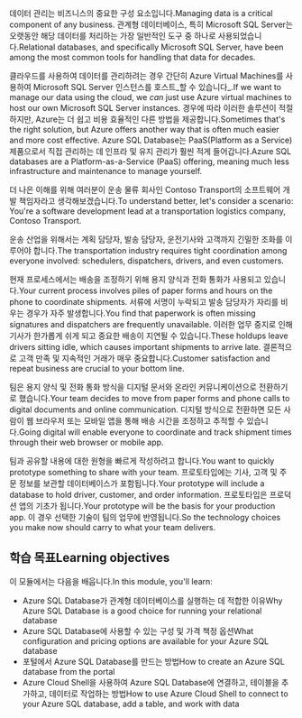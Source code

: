 <span data-ttu-id="e054e-101">데이터 관리는 비즈니스의 중요한 구성 요소입니다.</span><span class="sxs-lookup"><span data-stu-id="e054e-101">Managing data is a critical component of any business.</span></span> <span data-ttu-id="e054e-102">관계형 데이터베이스, 특히 Microsoft SQL Server는 오랫동안 해당 데이터를 처리하는 가장 일반적인 도구 중 하나로 사용되었습니다.</span><span class="sxs-lookup"><span data-stu-id="e054e-102">Relational databases, and specifically Microsoft SQL Server, have been among the most common tools for handling that data for decades.</span></span> 

<span data-ttu-id="e054e-103">클라우드를 사용하여 데이터를 관리하려는 경우 간단히 Azure Virtual Machines를 사용하여 Microsoft SQL Server 인스턴스를 호스트_할 수 있습니다_.</span><span class="sxs-lookup"><span data-stu-id="e054e-103">If we want to manage our data using the cloud, we _can_ just use Azure virtual machines to host our own Microsoft SQL Server instances.</span></span> <span data-ttu-id="e054e-104">경우에 따라 이러한 솔루션이 적절하지만, Azure는 더 쉽고 비용 효율적인 다른 방법을 제공합니다.</span><span class="sxs-lookup"><span data-stu-id="e054e-104">Sometimes that's the right solution, but Azure offers another way that is often much easier and more cost effective.</span></span> <span data-ttu-id="e054e-105">Azure SQL Database는 PaaS(Platform as a Service) 제품으로서 직접 관리하는 데 인프라 및 유지 관리가 훨씬 적게 들어갑니다.</span><span class="sxs-lookup"><span data-stu-id="e054e-105">Azure SQL databases are a Platform-as-a-Service (PaaS) offering, meaning much less infrastructure and maintenance to manage yourself.</span></span>

<span data-ttu-id="e054e-106">더 나은 이해를 위해 여러분이 운송 물류 회사인 Contoso Transport의 소프트웨어 개발 책임자라고 생각해보겠습니다.</span><span class="sxs-lookup"><span data-stu-id="e054e-106">To understand better, let's consider a scenario: You're a software development lead at a transportation logistics company, Contoso Transport.</span></span>

<span data-ttu-id="e054e-107">운송 산업을 위해서는 계획 담당자, 발송 담당자, 운전기사와 고객까지 긴밀한 조화를 이루어야 합니다.</span><span class="sxs-lookup"><span data-stu-id="e054e-107">The transportation industry requires tight coordination among everyone involved: schedulers, dispatchers, drivers, and even customers.</span></span>

<span data-ttu-id="e054e-108">현재 프로세스에서는 배송을 조정하기 위해 용지 양식과 전화 통화가 사용되고 있습니다.</span><span class="sxs-lookup"><span data-stu-id="e054e-108">Your current process involves piles of paper forms and hours on the phone to coordinate shipments.</span></span> <span data-ttu-id="e054e-109">서류에 서명이 누락되고 발송 담당자가 자리를 비우는 경우가 자주 발생합니다.</span><span class="sxs-lookup"><span data-stu-id="e054e-109">You find that paperwork is often missing signatures and dispatchers are frequently unavailable.</span></span> <span data-ttu-id="e054e-110">이러한 업무 중지로 인해 기사가 한가롭게 쉬게 되고 중요한 배송이 지연될 수 있습니다.</span><span class="sxs-lookup"><span data-stu-id="e054e-110">These holdups leave drivers sitting idle, which causes important shipments to arrive late.</span></span> <span data-ttu-id="e054e-111">결론적으로 고객 만족 및 지속적인 거래가 매우 중요합니다.</span><span class="sxs-lookup"><span data-stu-id="e054e-111">Customer satisfaction and repeat business are crucial to your bottom line.</span></span>

<span data-ttu-id="e054e-112">팀은 용지 양식 및 전화 통화 방식을 디지털 문서와 온라인 커뮤니케이션으로 전환하기로 했습니다.</span><span class="sxs-lookup"><span data-stu-id="e054e-112">Your team decides to move from paper forms and phone calls to digital documents and online communication.</span></span> <span data-ttu-id="e054e-113">디지털 방식으로 전환하면 모든 사람이 웹 브라우저 또는 모바일 앱을 통해 배송 시간을 조정하고 추적할 수 있습니다.</span><span class="sxs-lookup"><span data-stu-id="e054e-113">Going digital will enable everyone to coordinate and track shipment times through their web browser or mobile app.</span></span>

<span data-ttu-id="e054e-114">팀과 공유할 내용에 대한 원형을 빠르게 작성하려고 합니다.</span><span class="sxs-lookup"><span data-stu-id="e054e-114">You want to quickly prototype something to share with your team.</span></span> <span data-ttu-id="e054e-115">프로토타입에는 기사, 고객 및 주문 정보를 보관할 데이터베이스가 포함됩니다.</span><span class="sxs-lookup"><span data-stu-id="e054e-115">Your prototype will include a database to hold driver, customer, and order information.</span></span> <span data-ttu-id="e054e-116">프로토타입은 프로덕션 앱의 기초가 됩니다.</span><span class="sxs-lookup"><span data-stu-id="e054e-116">Your prototype will be the basis for your production app.</span></span> <span data-ttu-id="e054e-117">이 경우 선택한 기술이 팀의 업무에 반영됩니다.</span><span class="sxs-lookup"><span data-stu-id="e054e-117">So the technology choices you make now should carry to what your team delivers.</span></span>

## <a name="learning-objectives"></a><span data-ttu-id="e054e-118">학습 목표</span><span class="sxs-lookup"><span data-stu-id="e054e-118">Learning objectives</span></span>

<span data-ttu-id="e054e-119">이 모듈에서는 다음을 배웁니다.</span><span class="sxs-lookup"><span data-stu-id="e054e-119">In this module, you'll learn:</span></span>

- <span data-ttu-id="e054e-120">Azure SQL Database가 관계형 데이터베이스를 실행하는 데 적합한 이유</span><span class="sxs-lookup"><span data-stu-id="e054e-120">Why Azure SQL Database is a good choice for running your relational database</span></span>
- <span data-ttu-id="e054e-121">Azure SQL Database에 사용할 수 있는 구성 및 가격 책정 옵션</span><span class="sxs-lookup"><span data-stu-id="e054e-121">What configuration and pricing options are available for your Azure SQL database</span></span>
- <span data-ttu-id="e054e-122">포털에서 Azure SQL Database를 만드는 방법</span><span class="sxs-lookup"><span data-stu-id="e054e-122">How to create an Azure SQL database from the portal</span></span>
- <span data-ttu-id="e054e-123">Azure Cloud Shell을 사용하여 Azure SQL Database에 연결하고, 테이블을 추가하고, 데이터로 작업하는 방법</span><span class="sxs-lookup"><span data-stu-id="e054e-123">How to use Azure Cloud Shell to connect to your Azure SQL database, add a table, and work with data</span></span>